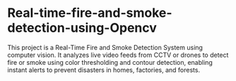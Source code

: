 # Real-time-fire-and-smoke-detection-using-Opencv
This project is a Real-Time Fire and Smoke Detection System using computer vision. It analyzes live video feeds from CCTV or drones to detect fire or smoke using color thresholding and contour detection, enabling instant alerts to prevent disasters in homes, factories, and forests.

